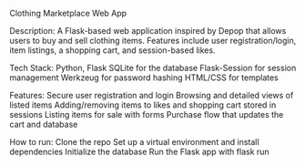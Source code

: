 Clothing Marketplace Web App

Description:
A Flask-based web application inspired by Depop that allows users to buy and sell clothing items. Features include user registration/login, item listings, a shopping cart, and session-based likes.

Tech Stack:
Python, Flask
SQLite for the database
Flask-Session for session management
Werkzeug for password hashing
HTML/CSS for templates

Features:
Secure user registration and login
Browsing and detailed views of listed items
Adding/removing items to likes and shopping cart stored in sessions
Listing items for sale with forms
Purchase flow that updates the cart and database

How to run:
Clone the repo
Set up a virtual environment and install dependencies 
Initialize the database 
Run the Flask app with flask run
